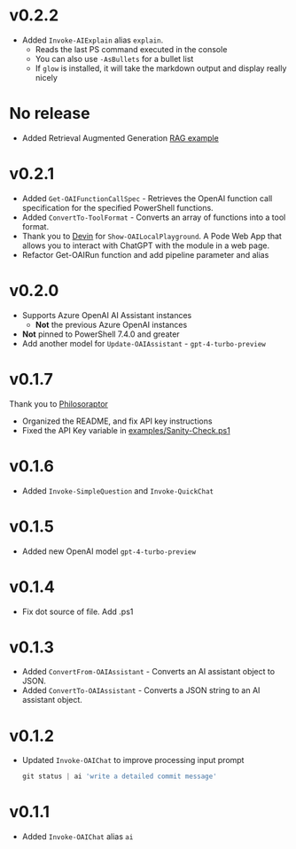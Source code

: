# v0.2.2

- Added `Invoke-AIExplain` alias `explain`.
    - Reads the last PS command executed in the console
    - You can also use `-AsBullets` for a bullet list
    - If `glow` is installed, it will take the markdown output and display really nicely

# No release

- Added Retrieval Augmented Generation [RAG example](examples/RAG-Examples/tryRAG.ps1)
# v0.2.1

- Added `Get-OAIFunctionCallSpec` - Retrieves the OpenAI function call specification for the specified PowerShell functions.
- Added `ConvertTo-ToolFormat` - Converts an array of functions into a tool format.
- Thank you to [Devin](https://github.com/Szeraax) for `Show-OAILocalPlayground`. A Pode Web App that allows you to interact with ChatGPT with the module in a web page.
- Refactor Get-OAIRun function and add pipeline parameter and alias

# v0.2.0

- Supports Azure OpenAI AI Assistant instances
    - **Not** the previous Azure OpenAI instances
- **Not** pinned to PowerShell 7.4.0 and greater
- Add another model for `Update-OAIAssistant` - `gpt-4-turbo-preview`

# v0.1.7

Thank you to [Philosoraptor](https://github.com/asheroto)

- Organized the README, and fix API key instructions
- Fixed the API Key variable in [examples/Sanity-Check.ps1](/examples/Sanity-Check.ps1)

# v0.1.6

- Added `Invoke-SimpleQuestion` and `Invoke-QuickChat`

# v0.1.5

- Added new OpenAI model `gpt-4-turbo-preview`

# v0.1.4

- Fix dot source of file. Add .ps1

# v0.1.3

- Added `ConvertFrom-OAIAssistant` - Converts an AI assistant object to JSON.
- Added `ConvertTo-OAIAssistant` - Converts a JSON string to an AI assistant object.

# v0.1.2

- Updated `Invoke-OAIChat` to improve processing input prompt

    ```powershell
    git status | ai 'write a detailed commit message'
    ```

# v0.1.1

- Added `Invoke-OAIChat` alias `ai`